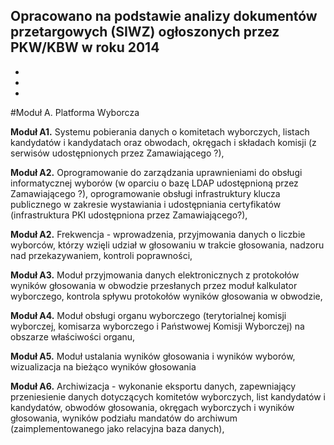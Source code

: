 Opracowano na podstawie analizy dokumentów przetargowych (SIWZ) ogłoszonych przez PKW/KBW w roku 2014
 -  
 -  
 -  
 -  

#Moduł A. Platforma Wyborcza

**Moduł A1.** Systemu pobierania danych o komitetach wyborczych, listach kandydatów i kandydatach oraz obwodach, okręgach i składach komisji (z serwisów udostępnionych przez Zamawiającego ?),

**Moduł A2.** Oprogramowanie do zarządzania uprawnieniami do obsługi informatycznej wyborów (w oparciu o bazę LDAP udostępnioną przez Zamawiającego ?), oprogramowanie obsługi infrastruktury klucza publicznego w zakresie wystawiania i udostępniania certyfikatów (infrastruktura PKI udostępniona przez Zamawiającego?),

**Moduł A2.** Frekwencja - wprowadzenia, przyjmowania danych o liczbie wyborców, którzy wzięli udział w głosowaniu w trakcie głosowania, nadzoru nad przekazywaniem, kontroli poprawności,

**Moduł A3.** Moduł przyjmowania danych elektronicznych z protokołów wyników głosowania w obwodzie przesłanych przez moduł kalkulator wyborczego, kontrola spływu protokołów wyników głosowania w obwodzie,

**Moduł A4.** Moduł obsługi organu wyborczego (terytorialnej komisji wyborczej, komisarza wyborczego i Państwowej Komisji Wyborczej) na obszarze właściwości organu,

**Moduł A5.** Moduł ustalania wyników głosowania i wyników wyborów, wizualizacja na bieżąco wyników głosowania 

**Moduł A6.** Archiwizacja - wykonanie eksportu danych, zapewniający przeniesienie danych dotyczących komitetów wyborczych, list kandydatów i kandydatów, obwodów głosowania, okręgach wyborczych i wyników głosowania, wyników podziału mandatów do archiwum (zaimplementowanego jako relacyjna baza danych),
